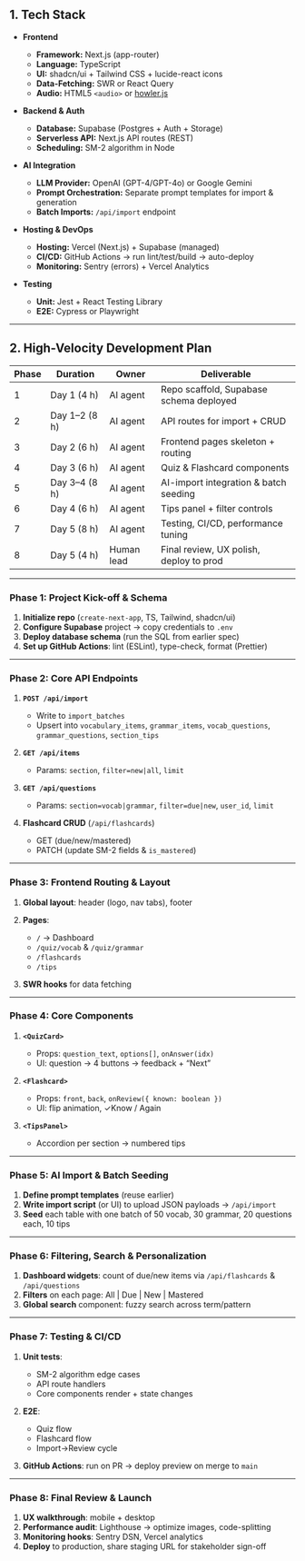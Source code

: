 ## 1. Tech Stack

* **Frontend**

  * **Framework:** Next.js (app-router)
  * **Language:** TypeScript
  * **UI:** shadcn/ui + Tailwind CSS + lucide-react icons
  * **Data-Fetching:** SWR or React Query
  * **Audio:** HTML5 `<audio>` or [howler.js](https://howlerjs.com)

* **Backend & Auth**

  * **Database:** Supabase (Postgres + Auth + Storage)
  * **Serverless API:** Next.js API routes (REST)
  * **Scheduling:** SM-2 algorithm in Node

* **AI Integration**

  * **LLM Provider:** OpenAI (GPT-4/GPT-4o) or Google Gemini
  * **Prompt Orchestration:** Separate prompt templates for import & generation
  * **Batch Imports:** `/api/import` endpoint

* **Hosting & DevOps**

  * **Hosting:** Vercel (Next.js) + Supabase (managed)
  * **CI/CD:** GitHub Actions → run lint/test/build → auto-deploy
  * **Monitoring:** Sentry (errors) + Vercel Analytics

* **Testing**

  * **Unit:** Jest + React Testing Library
  * **E2E:** Cypress or Playwright

---

## 2. High-Velocity Development Plan

| Phase | Duration      | Owner      | Deliverable                             |
| ----- | ------------- | ---------- | --------------------------------------- |
| 1     | Day 1 (4 h)   | AI agent   | Repo scaffold, Supabase schema deployed |
| 2     | Day 1–2 (8 h) | AI agent   | API routes for import + CRUD            |
| 3     | Day 2 (6 h)   | AI agent   | Frontend pages skeleton + routing       |
| 4     | Day 3 (6 h)   | AI agent   | Quiz & Flashcard components             |
| 5     | Day 3–4 (8 h) | AI agent   | AI-import integration & batch seeding   |
| 6     | Day 4 (6 h)   | AI agent   | Tips panel + filter controls            |
| 7     | Day 5 (8 h)   | AI agent   | Testing, CI/CD, performance tuning      |
| 8     | Day 5 (4 h)   | Human lead | Final review, UX polish, deploy to prod |

---

### Phase 1: Project Kick-off & Schema

1. **Initialize repo** (`create-next-app`, TS, Tailwind, shadcn/ui)
2. **Configure Supabase** project → copy credentials to `.env`
3. **Deploy database schema** (run the SQL from earlier spec)
4. **Set up GitHub Actions**: lint (ESLint), type-check, format (Prettier)

---

### Phase 2: Core API Endpoints

1. **`POST /api/import`**

   * Write to `import_batches`
   * Upsert into `vocabulary_items`, `grammar_items`, `vocab_questions`, `grammar_questions`, `section_tips`
2. **`GET /api/items`**

   * Params: `section`, `filter=new|all`, `limit`
3. **`GET /api/questions`**

   * Params: `section=vocab|grammar`, `filter=due|new`, `user_id`, `limit`
4. **Flashcard CRUD** (`/api/flashcards`)

   * GET (due/new/mastered)
   * PATCH (update SM-2 fields & `is_mastered`)

---

### Phase 3: Frontend Routing & Layout

1. **Global layout**: header (logo, nav tabs), footer
2. **Pages**:

   * `/` → Dashboard
   * `/quiz/vocab` & `/quiz/grammar`
   * `/flashcards`
   * `/tips`
3. **SWR hooks** for data fetching

---

### Phase 4: Core Components

1. **`<QuizCard>`**

   * Props: `question_text`, `options[]`, `onAnswer(idx)`
   * UI: question → 4 buttons → feedback + “Next”
2. **`<Flashcard>`**

   * Props: `front`, `back`, `onReview({ known: boolean })`
   * UI: flip animation, ✓Know / Again
3. **`<TipsPanel>`**

   * Accordion per section → numbered tips

---

### Phase 5: AI Import & Batch Seeding

1. **Define prompt templates** (reuse earlier)
2. **Write import script** (or UI) to upload JSON payloads → `/api/import`
3. **Seed** each table with one batch of 50 vocab, 30 grammar, 20 questions each, 10 tips

---

### Phase 6: Filtering, Search & Personalization

1. **Dashboard widgets**: count of due/new items via `/api/flashcards` & `/api/questions`
2. **Filters** on each page: All | Due | New | Mastered
3. **Global search** component: fuzzy search across term/pattern

---

### Phase 7: Testing & CI/CD

1. **Unit tests**:

   * SM-2 algorithm edge cases
   * API route handlers
   * Core components render + state changes
2. **E2E**:

   * Quiz flow
   * Flashcard flow
   * Import→Review cycle
3. **GitHub Actions**: run on PR → deploy preview on merge to `main`

---

### Phase 8: Final Review & Launch

1. **UX walkthrough**: mobile + desktop
2. **Performance audit**: Lighthouse → optimize images, code-splitting
3. **Monitoring hooks**: Sentry DSN, Vercel analytics
4. **Deploy** to production, share staging URL for stakeholder sign-off
